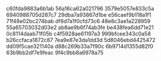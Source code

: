 c60fda9883a6b1ab
56a16ca62a021796
3579e5057e833c5a
6940988705d287c7
29dba7a93867d1be
e56caef9b118a1f1
71f48e02bc274bab
df8d7a1f0cfd73c6
48e8c3ae1a228959
55a65703032d03e2
ab8ae9b6f74ab3fe
be438fea6dd71e21
0c8114daab71f05b
c4f5928ae61197a3
999bfcee343c0a58
b26ccfaca1872c87
7ea9e87e3da1dd3d
5d8046ebd4425472
dd09f5cae321140a
d88c269b33a7f90c
6b9714d1355d82f0
63b9bb2df7e9feac
9f4c9bb8a6978a75
